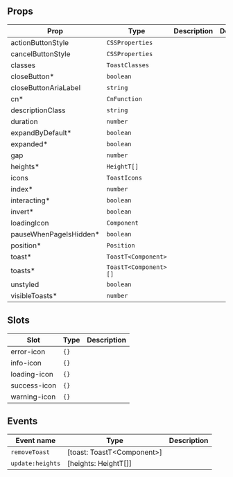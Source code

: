 <!-- This file is automatically generated, do not edit manually. -->


## Props

| Prop | Type | Description | Default |
| ---- | ---- | ----------- | ------- |
| actionButtonStyle | `CSSProperties` |  |  |
| cancelButtonStyle | `CSSProperties` |  |  |
| classes | `ToastClasses` |  |  |
| closeButton* | `boolean` |  |  |
| closeButtonAriaLabel | `string` |  |  |
| cn* | `CnFunction` |  |  |
| descriptionClass | `string` |  |  |
| duration | `number` |  |  |
| expandByDefault* | `boolean` |  |  |
| expanded* | `boolean` |  |  |
| gap | `number` |  |  |
| heights* | `HeightT[]` |  |  |
| icons | `ToastIcons` |  |  |
| index* | `number` |  |  |
| interacting* | `boolean` |  |  |
| invert* | `boolean` |  |  |
| loadingIcon | `Component` |  |  |
| pauseWhenPageIsHidden* | `boolean` |  |  |
| position* | `Position` |  |  |
| toast* | `ToastT<Component>` |  |  |
| toasts* | `ToastT<Component>[]` |  |  |
| unstyled | `boolean` |  |  |
| visibleToasts* | `number` |  |  |


## Slots

| Slot | Type | Description |
| --------- | ---- | ----------- |
| error-icon | `{}` |  |
| info-icon | `{}` |  |
| loading-icon | `{}` |  |
| success-icon | `{}` |  |
| warning-icon | `{}` |  |


## Events

| Event name | Type | Description |
| ---------- | ---- | ----------- |
| `removeToast` | [toast: ToastT\<Component\>] |  |
| `update:heights` | [heights: HeightT[]] |  |

